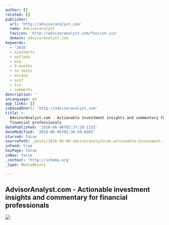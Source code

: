 ```yaml
---
author: []
related: []
publisher:
  url: 'http://advisoranalyst.com'
  name: Advisoranalyst
  favicon: 'http://advisoranalyst.com/favicon.ico'
  domain: advisoranalyst.com
keywords:
  - '2016'
  - siacharts
  - outlook
  - eca
  - 3-months
  - re-tests
  - encana
  - seif
  - tsx
  - comments
description: ''
inLanguage: en
app_links: []
isBasedOnUrl: 'http://advisoranalyst.com'
title: >-
  AdvisorAnalyst.com - Actionable investment insights and commentary for
  financial professionals
datePublished: '2016-06-06T02:37:29.113Z'
dateModified: '2016-06-06T02:36:59.600Z'
starred: false
sourcePath: _posts/2016-06-06-advisoranalystcom-actionable-investment-insights-and-comm.md
inFeed: true
hasPage: false
inNav: false
_context: 'http://schema.org'
_type: MediaObject

---
```

<article style=""><h1>AdvisorAnalyst.com - Actionable investment insights and commentary for financial professionals</h1><img src="http://advisoranalyst.advisoranalystgr.netdna-cdn.com/wp-content/uploads/2016/06/risk_factor_1-6-331x219.jpg" /></article>